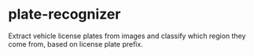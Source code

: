 # plate-recognizer
Extract vehicle license plates from images and classify which region they come from, based on license plate prefix.
